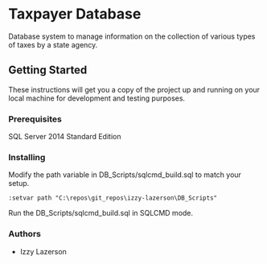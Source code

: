 # Taxpayer Database

Database system to manage information on the collection of various types of taxes by a state agency.

## Getting Started

These instructions will get you a copy of the project up and running on your local machine for development and testing purposes. 

### Prerequisites

SQL Server 2014 Standard Edition

### Installing

Modify the path variable in DB_Scripts/sqlcmd_build.sql to match your setup.

```
:setvar path "C:\repos\git_repos\izzy-lazerson\DB_Scripts"
```

Run the DB_Scripts/sqlcmd_build.sql in SQLCMD mode.

### Authors

* Izzy Lazerson

